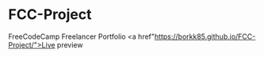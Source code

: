 # FCC-Project
FreeCodeCamp Freelancer Portfolio 
<a href"https://borkk85.github.io/FCC-Project/">Live preview</a>
